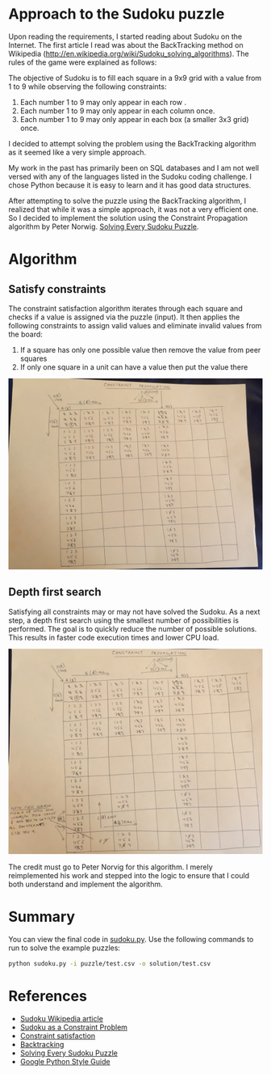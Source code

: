# Approach to the Sudoku puzzle

Upon reading the requirements, I started reading about Sudoku on the Internet.
The first article I read was about the BackTracking method on Wikipedia
(http://en.wikipedia.org/wiki/Sudoku_solving_algorithms). The rules of the game
were explained as follows:

The objective of Sudoku is to fill each square in a 9x9 grid with a value from 1
to 9 while observing the following constraints:

1. Each number 1 to 9 may only appear in each row .
2. Each number 1 to 9 may only appear in each column once.
3. Each number 1 to 9 may only appear in each box (a smaller 3x3 grid) once.

I decided to attempt solving the problem using the BackTracking algorithm as it
seemed like a very simple approach.

My work in the past has primarily been on SQL databases and I am not well versed
with any of the languages listed in the Sudoku coding challenge. I chose Python
because it is easy to learn and it has good data structures.

After attempting to solve the puzzle using the BackTracking algorithm, I
realized that while it was a simple approach, it was not a very efficient one.
So I decided to implement the solution using the Constraint Propagation
algorithm by Peter Norwig.
[Solving Every Sudoku Puzzle](http://norvig.com/sudoku.html).


# Algorithm

## Satisfy constraints

The constraint satisfaction algorithm iterates through each square and checks
if a value is assigned via the puzzle (input). It then applies the following
constraints to assign valid values and eliminate invalid values from the board:

1. If a square has only one possible value then remove the value from peer
   squares
2. If only one square in a unit can have a value then put the value there

![Constraint satisfaction](constraint_propagation.jpg "Constraint satisfaction")

## Depth first search

Satisfying all constraints may or may not have solved the Sudoku. As a next step,
a depth first search using the smallest number of possibilities is performed.
The goal is to quickly reduce the number of possible solutions. This results
in faster code execution times and lower CPU load.

![Depth first search](depth_first_search.jpg "Depth first search")

The credit must go to Peter Norvig for this algorithm.
I merely reimplemented his work and stepped into the logic to ensure that I
could both understand and implement the algorithm.


# Summary

You can view the final code in [sudoku.py](sudoku.py). Use the following commands
to run to solve the example puzzles:

```bash
python sudoku.py -i puzzle/test.csv -o solution/test.csv
```


# References

- [Sudoku Wikipedia article](http://en.wikipedia.org/wiki/Sudoku_solving_algorithm)
- [Sudoku as a Constraint Problem](http://4c.ucc.ie/~hsimonis/sudoku.pdf)
- [Constraint satisfaction](http://en.wikipedia.org/wiki/Constraint_satisfaction)
- [Backtracking](http://en.wikipedia.org/wiki/Backtracking)
- [Solving Every Sudoku Puzzle](http://norvig.com/sudoku.html)
- [Google Python Style Guide](https://google-styleguide.googlecode.com/svn/trunk/pyguide.html)
